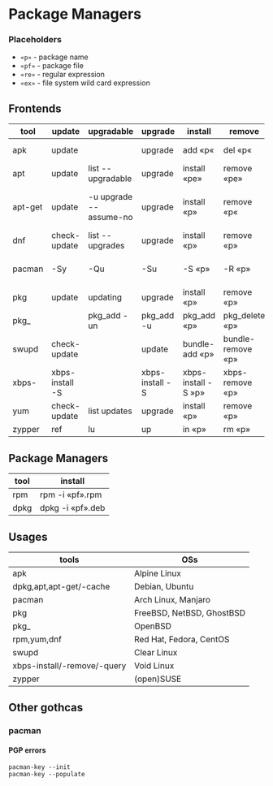 # Package Managers

### Placeholders
- `«p»` - package name
- `«pf»` - package file
- `«re»` - regular expression
- `«ex»` - file system wild card expression

## Frontends
|tool|update|upgradable|upgrade|install|remove|prune|search|info|installed|
|---|---|---|---|---|---|---|---|---|---|
|apk|update||upgrade|add «p«|del «p«||search »re»|info »p»|info|
|apt|update|list --upgradable|upgrade|install «pe»|remove «pe»|autoremove|search «re»|show «p»|list --installed|
|apt-get|update|-u upgrade --assume-no|upgrade|install «p»|remove «p«|autoremove|apt-cache search «re»|apt-cache show «p»||
|dnf|check-update|list --upgrades|upgrade|install «p»|remove «p»|autoremove|search «ex»|info «p»|list --installed|
|pacman|-Sy|-Qu|-Su|-S «p»|-R «p»|-Rsn $(pacman -Qdtq)|-Ss «re»|-Qi «p»|-Qe|
|pkg|update|updating|upgrade|install «p»|remove «p»|autoremove|search «re»|info «p»|info|
|pkg_||pkg_add -un|pkg_add -u|pkg_add «p»|pkg_delete «p»|pkg_check|pkg_info -Q «re»|pkg_info «p»|pkg_info|
|swupd|check-update||update|bundle-add «p»|bundle-remove «p»|bundle-remove --orphans|search »re»|bundle-info «p»|bundle-list|
|xbps-|xbps-install -S||xbps-install -S|xbps-install -S »p»|xbps-remove «p»|xbps-remove -o|xbps-query -Rs «ex»|xbps-query -R «p»|xbps-query -l|
|yum|check-update|list updates|upgrade|install «p»|remove «p»|autoremove|search «re»|info «p»|list installed|
|zypper|ref|lu|up|in «p»|rm «p»|rm -u|se «ex»|if «p»|se -i|

## Package Managers
|tool|install|
|---|---|
|rpm|rpm -i «pf».rpm|
|dpkg|dpkg -i «pf».deb|

## Usages
|tools|OSs|
|---|---|
|apk|Alpine Linux|
|dpkg,apt,apt-get/-cache|Debian, Ubuntu|
|pacman|Arch Linux, Manjaro|
|pkg|FreeBSD, NetBSD, GhostBSD|
|pkg_|OpenBSD|
|rpm,yum,dnf|Red Hat, Fedora, CentOS|
|swupd|Clear Linux|
|xbps-install/-remove/-query|Void Linux|
|zypper|(open)SUSE|


## Other gothcas

### pacman
#### PGP errors
```
pacman-key --init
pacman-key --populate
```

